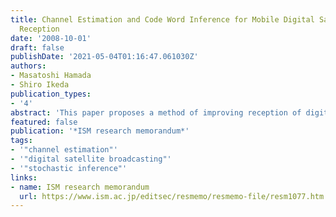```yaml
---
title: Channel Estimation and Code Word Inference for Mobile Digital Satellite Broadcasting
  Reception
date: '2008-10-01'
draft: false
publishDate: '2021-05-04T01:16:47.061030Z'
authors:
- Masatoshi Hamada
- Shiro Ikeda
publication_types:
- '4'
abstract: 'This paper proposes a method of improving reception of digital satellite broadcasting in a moving vehicle. According to some studies, the antennas used for mobile reception will be smaller in the next generation and reception will be more difficult because of a fading multipath channel with delays in a low carrier-to-noise ratio. Commonly used approaches to reduce the inter symbol interference caused by a fading multipath channel with delays are pilot sequences and diversity reception. Digital satellite broadcasting, however, does not transmit pilot sequences for channel estimation and it is not possible to install multiple antennas in a vehicle. This paper does not propose any change to the broadcasting standards but discusses how to process currently available digital satellite signals to obtain better results. Our method does not rely on the pilot sequences or diversity reception, but consists of channel estimation and stochastic inference methods. For each task, two methods are proposed. The maximum likelihood estimation and higher order statistics matching methods are proposed for the estimation, and the marginal with the joint probability inference methods are proposed for the stochastic inference. The improvements were confirmed through experiments with numerical simulations and real data. The computational costs are also discussed for future implementation.'
featured: false
publication: '*ISM research memorandum*'
tags:
- '"channel estimation"'
- '"digital satellite broadcasting"'
- '"stochastic inference"'
links:
- name: ISM research memorandum
  url: https://www.ism.ac.jp/editsec/resmemo/resmemo-file/resm1077.htm
---
```

